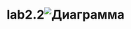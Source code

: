 # lab2.2![Диаграмма](https://user-images.githubusercontent.com/97260947/199323403-4da8a4e2-6897-443a-a07f-14cf11278247.jpg)

